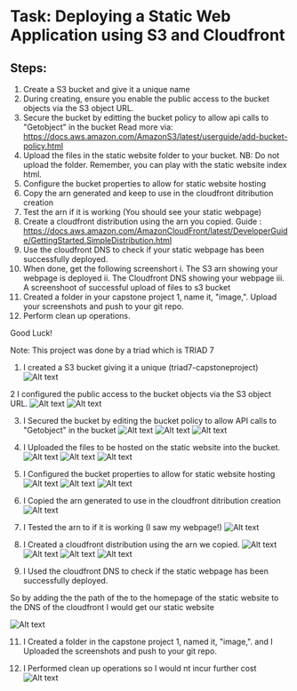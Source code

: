 # Task: Deploying a Static Web Application using S3 and Cloudfront

## Steps:

1. Create a S3 bucket and give it a unique name
2. During creating, ensure you enable the public access to the bucket objects via the S3 object URL. 
3. Secure the bucket by editting the bucket policy to allow api calls to "Getobject" in the bucket 
Read more via: https://docs.aws.amazon.com/AmazonS3/latest/userguide/add-bucket-policy.html
4. Upload the files in the static website folder to your bucket. NB: Do not upload the folder. Remember, you can play with the static website index html.
5. Configure  the bucket properties to allow for static website hosting
6. Copy the arn generated and keep to use in the cloudfront ditribution creation
7. Test the arn if it is working (You should see your static webpage)
8. Create a cloudfront distribution using the arn you copied. Guide : https://docs.aws.amazon.com/AmazonCloudFront/latest/DeveloperGuide/GettingStarted.SimpleDistribution.html
9. Use the cloudfront DNS to check if your static webpage has been successfully deployed.
10. When done, get the following screenshort
    i. The S3 arn showing your webpage is deployed
    ii. The Cloudfront DNS showing your webpage
    iii. A screenshoot of successful upload of files to s3 bucket
11. Created a folder in your capstone project 1, name it, "image,". Upload your screenshots and push to your git repo. 
12. Perform clean up operations.

Good Luck!

Note: This project was done by a triad which is TRIAD 7
1.  I created a S3 bucket giving it a unique (triad7-capstoneproject) 
![Alt text](../image/Screenshot%20(1214).png)

2   I configured the public access to the bucket objects via the S3 object URL.
![Alt text](../image/Screenshot%20(1215).png)
![Alt text](../image/Screenshot%20(1216).png)

3. I Secured the bucket by editing the bucket policy to allow API calls to "Getobject" in the bucket
![Alt text](../image/Screenshot%20(1217).png)
![Alt text](../image/Screenshot%20(1219).png)
![Alt text](../image/Screenshot%20(1220).png)


4. I Uploaded the files to be hosted on the static website into the bucket.
   ![Alt text](../image/Screenshot%20(1221).png)
![Alt text](../image/Screenshot%20(1222).png)
![Alt text](../image/Screenshot%20(1223).png)

5.  I Configured  the bucket properties to allow for static website hosting
![Alt text](../image/Screenshot%20(1224).png)
![Alt text](../image/Screenshot%20(1225).png)
![Alt text](../image/Screenshot%20(1226).png)

7. I Copied the arn generated to use in the cloudfront ditribution creation
![Alt text](../image/Screenshot%20(1229).png)

8. I Tested the arn to if it is working (I saw my webpage!)
![Alt text](../image/Screenshot%20(1230).png)


9. I Created a cloudfront distribution using the arn we copied.
![Alt text](../image/Screenshot%20(1231).png)
![Alt text](../image/Screenshot%20(1232).png)
![Alt text](../image/Screenshot%20(1233).png)
![Alt text](../image/Screenshot%20(1234).png)

10. I Used the cloudfront DNS to check if the static webpage has been successfully deployed.

So by adding the the path of the  to the homepage of the static website to the DNS of the cloudfront I would get our static website

![Alt text](../image/Screenshot%20(1237).png)



11. I Created a folder in the capstone project 1, named it, "image,".  and I Uploaded the screenshots and push to your git repo.


12. I Performed clean up operations so I would nt incur further cost
![Alt text](../image/Screenshot%20(1238).png)





